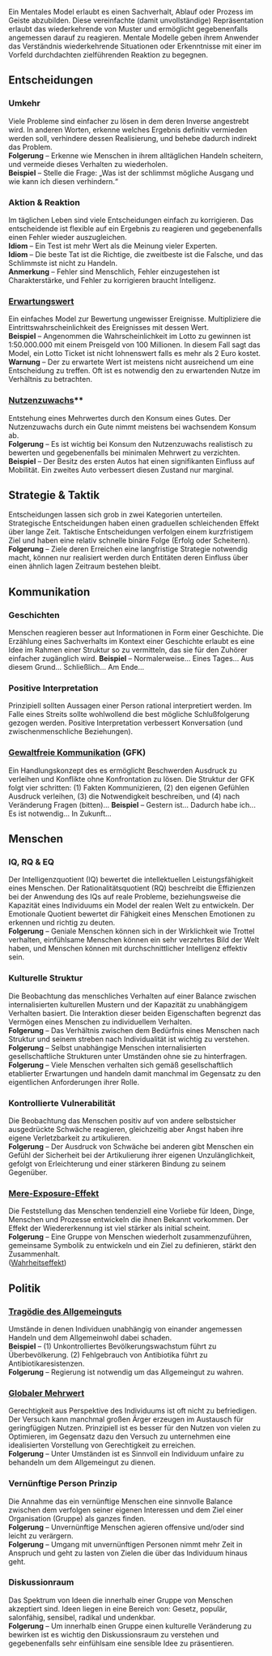 Ein Mentales Model erlaubt es einen Sachverhalt, Ablauf oder Prozess im
Geiste abzubilden. Diese vereinfachte (damit unvollständige) Repräsentation
erlaubt das wiederkehrende von Muster und ermöglicht gegebenenfalls 
angemessen darauf zu reagieren. Mentale Modelle geben ihrem Anwender das
Verständnis wiederkehrende Situationen oder Erkenntnisse mit einer im
Vorfeld durchdachten zielführenden Reaktion zu begegnen.

## Entscheidungen

### Umkehr

Viele Probleme sind einfacher zu lösen in dem deren Inverse angestrebt wird. 
In anderen Worten, erkenne welches Ergebnis definitiv vermieden werden soll, 
verhindere dessen Realisierung, und behebe dadurch indirekt das Problem.  
**Folgerung** – Erkenne wie Menschen in ihrem alltäglichen Handeln scheitern,
und vermeide dieses Verhalten zu wiederholen.  
**Beispiel** – Stelle die Frage: „Was ist der schlimmst mögliche Ausgang und 
wie kann ich diesen verhindern.“

### Aktion & Reaktion

Im täglichen Leben sind viele Entscheidungen einfach zu korrigieren. Das 
entscheidende ist flexible auf ein Ergebnis zu reagieren und gegebenenfalls
einen Fehler wieder auszugleichen.  
**Idiom** – Ein Test ist mehr Wert als die Meinung vieler Experten.  
**Idiom** – Die beste Tat ist die Richtige, die zweitbeste ist die Falsche, 
und das Schlimmste ist nicht zu Handeln.  
**Anmerkung** – Fehler sind Menschlich, Fehler einzugestehen ist Charakterstärke, 
und Fehler zu korrigieren braucht Intelligenz.

### [Erwartungswert](https://de.wikipedia.org/wiki/Erwartungswert)

Ein einfaches Model zur Bewertung ungewisser Ereignisse. Multipliziere die
Eintrittswahrscheinlichkeit des Ereignisses mit dessen Wert.  
**Beispiel** – Angenommen die Wahrscheinlichkeit im Lotto zu gewinnen ist 
1:50.000.000 mit einem Preisgeld von 100 Millionen. In diesem Fall sagt das
Model, ein Lotto Ticket ist nicht lohnenswert falls es mehr als 2 Euro kostet.  
**Warnung** – Der zu erwartete Wert ist meistens nicht ausreichend um eine
Entscheidung zu treffen. Oft ist es notwendig den zu erwartenden Nutze im 
Verhältnis zu betrachten.

### [Nutzenzuwachs](https://de.wikipedia.org/wiki/Grenznutzen)**

Entstehung eines Mehrwertes durch den Konsum eines Gutes. Der Nutzenzuwachs
durch ein Gute nimmt meistens bei wachsendem Konsum ab.  
**Folgerung** – Es ist wichtig bei Konsum den Nutzenzuwachs realistisch
zu bewerten und gegebenenfalls bei minimalen Mehrwert zu verzichten.  
**Beispiel** – Der Besitz des ersten Autos hat einen signifikanten Einfluss 
auf Mobilität. Ein zweites Auto verbessert diesen Zustand nur marginal.

## Strategie & Taktik

Entscheidungen lassen sich grob in zwei Kategorien unterteilen. Strategische
Entscheidungen haben einen graduellen schleichenden Effekt über lange Zeit.
Taktische Entscheidungen verfolgen einem kurzfristigem Ziel und haben eine
relativ schnelle binäre Folge (Erfolg oder Scheitern).  
**Folgerung** – Ziele deren Erreichen eine langfristige Strategie notwendig
macht, können nur realisiert werden durch Entitäten deren Einfluss über einen 
ähnlich lagen Zeitraum bestehen bleibt.

## Kommunikation

### Geschichten

Menschen reagieren besser aut Informationen in Form einer Geschichte. Die
Erzählung eines Sachverhalts im Kontext einer Geschichte erlaubt es eine Idee
im Rahmen einer Struktur so zu vermitteln, das sie für den Zuhörer einfacher
zugänglich wird.
**Beispiel** – Normalerweise... Eines Tages... Aus diesem Grund... 
Schließlich... Am Ende...

### Positive Interpretation

Prinzipiell sollten Aussagen einer Person rational interpretiert werden. Im
Falle eines Streits sollte wohlwollend die best mögliche Schlußfolgerung 
gezogen werden. Positive Interpretation verbessert Konversation (und 
zwischenmenschliche Beziehungen).

### [Gewaltfreie Kommunikation](https://de.wikipedia.org/wiki/Gewaltfreie_Kommunikation) (GFK)

Ein Handlungskonzept des es ermöglicht Beschwerden Ausdruck zu verleihen und
Konflikte ohne Konfrontation zu lösen. Die Struktur der GFK folgt vier schritten:
(1) Fakten Kommunizieren, (2) den eigenen Gefühlen Ausdruck verleihen, (3) die
Notwendigkeit beschreiben, und (4) nach Veränderung Fragen (bitten)...
**Beispiel** – Gestern ist... Dadurch habe ich... Es ist notwendig... 
In Zukunft...

## Menschen

### IQ, RQ & EQ

Der Intelligenzquotient (IQ) bewertet die intellektuellen Leistungsfähigkeit
eines Menschen. Der Rationalitätsquotient (RQ) beschreibt die Effizienzen bei
der Anwendung des IQs auf reale Probleme, beziehungsweise die Kapazität eines
Individuums ein Model der realen Welt zu entwickeln. Der Emotionale Quotient
bewertet dir Fähigkeit eines Menschen Emotionen zu erkennen und richtig zu
deuten.  
**Folgerung** – Geniale Menschen können sich in der Wirklichkeit wie Trottel
verhalten, einfühlsame Menschen können ein sehr verzehrtes Bild der Welt haben,
und Menschen können mit durchschnittlicher Intelligenz effektiv sein.

### Kulturelle Struktur

Die Beobachtung das menschliches Verhalten auf einer Balance zwischen
internalisierten kulturellen Mustern und der Kapazität zu unabhängigem 
Verhalten basiert. Die Interaktion dieser beiden Eigenschaften begrenzt das 
Vermögen eines Menschen zu individuellem Verhalten.  
**Folgerung** – Das Verhältnis zwischen dem  Bedürfnis eines Menschen nach
Struktur und seinem streben nach Individualität ist wichtig zu verstehen.  
**Folgerung** – Selbst unabhängige Menschen internalisierten gesellschaftliche
Strukturen unter Umständen ohne sie zu hinterfragen.  
**Folgerung** – Viele Menschen verhalten sich gemäß gesellschaftlich
etablierter Erwartungen und handeln damit manchmal im Gegensatz zu den
eigentlichen Anforderungen ihrer Rolle.

### Kontrollierte Vulnerabilität

Die Beobachtung das Menschen positiv auf von andere selbstsicher ausgedrückte 
Schwäche reagieren, gleichzeitig aber Angst haben ihre eigene Verletzbarkeit
zu artikulieren.  
**Folgerung** – Der Ausdruck von Schwäche bei anderen gibt Menschen ein Gefühl
der Sicherheit bei der Artikulierung ihrer eigenen Unzulänglichkeit, gefolgt von 
Erleichterung und einer stärkeren Bindung zu seinem Gegenüber.

### [Mere-Exposure-Effekt](https://de.wikipedia.org/wiki/Mere-Exposure-Effekt)

Die Feststellung das Menschen tendenziell eine Vorliebe für Ideen, Dinge, Menschen 
und Prozesse entwickeln die ihnen Bekannt vorkommen. Der Effekt der Wiedererkennung
ist viel stärker als initial scheint.  
**Folgerung** – Eine Gruppe von Menschen wiederholt zusammenzuführen, gemeinsame 
Symbolik zu entwickeln und ein Ziel zu definieren, stärkt den Zusammenhalt.  
([Wahrheitseffekt](https://de.wikipedia.org/wiki/Wahrheitseffekt_und_Wahrheitsurteile))



## Politik

### [Tragödie des Allgemeinguts](https://de.wikipedia.org/wiki/Tragik_der_Allmende)

Umstände in denen Individuen unabhängig von einander angemessen Handeln und dem
Allgemeinwohl dabei schaden.  
**Beispiel** – (1) Unkontrolliertes Bevölkerungswachstum führt zu Überbevölkerung.
(2) Fehlgebrauch von Antibiotika führt zu Antibiotikaresistenzen.  
**Folgerung** – Regierung ist notwendig um das Allgemeingut zu wahren.

### [Globaler Mehrwert](https://de.wikipedia.org/wiki/Utilitarismus)

Gerechtigkeit aus Perspektive des Individuums ist oft nicht zu befriedigen. Der 
Versuch kann manchmal großen Ärger erzeugen im Austausch für geringfügigen Nutzen.
Prinzipiell ist es besser für den Nutzen von vielen zu Optimieren, im Gegensatz
dazu den Versuch zu unternehmen eine idealisierten Vorstellung von Gerechtigkeit
zu erreichen.  
**Folgerung** – Unter Umständen ist es Sinnvoll ein Individuum unfaire zu behandeln
um dem Allgemeingut zu dienen.

### Vernünftige Person Prinzip

Die Annahme das ein vernünftige Menschen eine sinnvolle Balance zwischen dem verfolgen
seiner eigenen Interessen und dem Ziel einer Organisation (Gruppe) als ganzes finden.  
**Folgerung** – Unvernünftige Menschen agieren offensive und/oder sind leicht zu 
verärgern.  
**Folgerung** – Umgang mit unvernünftigen Personen nimmt mehr Zeit in Anspruch und geht
zu lasten von Zielen die über das Individuum hinaus geht.

### Diskussionraum

Das Spektrum von Ideen die innerhalb einer Gruppe von Menschen akzeptiert sind. Ideen
liegen in eine Bereich von: Gesetz, populär, salonfähig, sensibel, radikal und
undenkbar.  
**Folgerung** – Um innerhalb einen Gruppe einen kulturelle Veränderung zu bewirken ist
es wichtig den Diskussionsraum zu verstehen und gegebenenfalls sehr einfühlsam eine
sensible Idee zu präsentieren.



